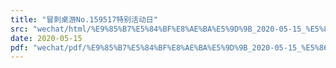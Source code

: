 ```yaml
---
title: "冒刺桌游No.159517特别活动日"
src: "wechat/html/%E9%85%B7%E5%84%BF%E8%AE%BA%E5%9D%9B_2020-05-15_%E5%86%92%E5%88%BA%E6%A1%8C%E6%B8%B8No.159517%E7%89%B9%E5%88%AB%E6%B4%BB%E5%8A%A8%E6%97%A5.html"
date: 2020-05-15
pdf: "wechat/pdf/%E9%85%B7%E5%84%BF%E8%AE%BA%E5%9D%9B_2020-05-15_%E5%86%92%E5%88%BA%E6%A1%8C%E6%B8%B8No.159517%E7%89%B9%E5%88%AB%E6%B4%BB%E5%8A%A8%E6%97%A5.pdf"
---
```

